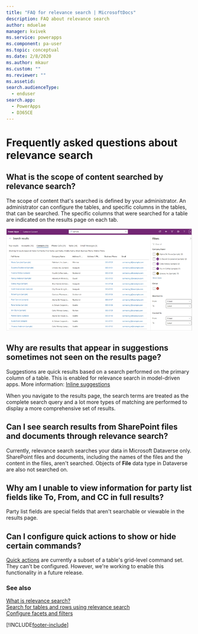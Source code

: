 ```yaml
---
title: "FAQ for relevance search | MicrosoftDocs"
description: FAQ about relevance search
author: mduelae
manager: kvivek
ms.service: powerapps
ms.component: pa-user
ms.topic: conceptual
ms.date: 2/8/2020
ms.author: mkaur
ms.custom: ""
ms.reviewer: ""
ms.assetid: 
search.audienceType: 
  - enduser
search.app: 
  - PowerApps
  - D365CE
---
```


# Frequently asked questions about relevance search

## What is the scope of content searched by relevance search?

The scope of content that's searched is defined by your administrator. An administrator can configure the tables, and specific columns in the tables, that can be searched. The specific columns that were searched for a table are indicated on the results page on each tab.

![An example of search results on the Contacts tab](media/search-faq-1.png "An example of search results on the Contacts tab")  

## Why are results that appear in suggestions sometimes not seen on the results page?

Suggestions are quick results based on a search performed on the primary column of a table. This is enabled for relevance search in model-driven apps. More information: [Inline suggestions](relevance-search.md#inline-suggestions)

When you navigate to the results page, the search terms are treated as the complete search query and a lot more types of matching are performed to display a more comprehensive set of results.

## Can I see search results from SharePoint files and documents through relevance search?

Currently, relevance search searches your data in Microsoft Dataverse only. SharePoint files and documents, including the names of the files and the content in the files, aren't searched. Objects of **File** data type in Dataverse are also not searched on.

## Why am I unable to view information for party list fields like To, From, and CC in full results?

Party list fields are special fields that aren't searchable or viewable in the results page. 

## Can I configure quick actions to show or hide certain commands?

[Quick actions](relevance-search.md#quick-actions-preview) are currently a subset of a table's grid-level command set. They can't be configured. However, we're working to enable this functionality in a future release.

### See also

[What is relevance search?](relevance-search-benefits.md)<br/>
[Search for tables and rows using relevance search](relevance-search.md)<br/>
[Configure facets and filters](facets-and-filters.md)

[!INCLUDE[footer-include](../includes/footer-banner.md)]

